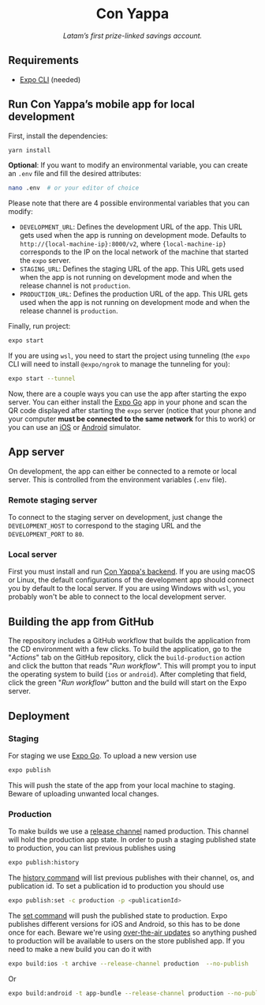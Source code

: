 <h1 align="center">Con Yappa</h1>

<p align="center">
  <em>Latam’s first prize-linked savings account.</em>
</p>

## Requirements

- [Expo CLI](https://docs.expo.io/workflow/expo-cli/) (needed)

## Run Con Yappa’s mobile app for local development

First, install the dependencies:

```sh
yarn install
```

**Optional**: If you want to modify an environmental variable, you can create an `.env` file and fill the desired attributes:

```sh
nano .env  # or your editor of choice
```

Please note that there are 4 possible environmental variables that you can modify:

- `DEVELOPMENT_URL`: Defines the development URL of the app. This URL gets used when the app is running on development mode. Defaults to `http://{local-machine-ip}:8000/v2`, where `{local-machine-ip}` corresponds to the IP on the local network of the machine that started the `expo` server.
- `STAGING_URL`: Defines the staging URL of the app. This URL gets used when the app is not running on development mode and when the release channel is not `production`.
- `PRODUCTION_URL`: Defines the production URL of the app. This URL gets used when the app is not running on development mode and when the release channel is `production`.

Finally, run project:

```sh
expo start
```

If you are using `wsl`, you need to start the project using tunneling (the `expo` CLI will need to install `@expo/ngrok` to manage the tunneling for you):

```sh
expo start --tunnel
```

Now, there are a couple ways you can use the app after starting the expo server. You can either install the [Expo Go](https://expo.io/client) app in your phone and scan the QR code displayed after starting the `expo` server (notice that your phone and your computer **must be connected to the same network** for this to work) or you can use an [iOS](https://docs.expo.io/workflow/ios-simulator/) or [Android](https://docs.expo.io/workflow/android-studio-emulator/) simulator.

## App server

On development, the app can either be connected to a remote or local server. This is controlled from the environment variables (`.env` file).

### Remote staging server

To connect to the staging server on development, just change the `DEVELOPMENT_HOST` to correspond to the staging URL and the `DEVELOPMENT_PORT` to `80`.

### Local server

First you must install and run [Con Yappa's backend](https://github.com/conyappa/backend). If you are using macOS or Linux, the default configurations of the development app should connect you by default to the local server. If you are using Windows with `wsl`, you probably won't be able to connect to the local development server.

## Building the app from GitHub

The repository includes a GitHub workflow that builds the application from the CD environment with a few clicks. To build the application, go to the "_Actions_" tab on the GitHub repository, click the `build-production` action and click the button that reads "_Run workflow_". This will prompt you to input the operating system to build (`ios` or `android`). After completing that field, click the green "_Run workflow_" button and the build will start on the Expo server.

## Deployment

### Staging

For staging we use [Expo Go](https://expo.io/client). To upload a new version use

```sh
expo publish
```

This will push the state of the app from your local machine to staging. Beware of uploading unwanted local changes.

### Production

To make builds we use a [release channel](https://docs.expo.io/distribution/release-channels/) named production. This channel will hold the production app state. In order to push a staging published state to production, you can list previous publishes using

```sh
expo publish:history
```

The [history command](https://docs.expo.io/workflow/expo-cli/#expo-publishhistory) will list previous publishes with their channel, os, and publication id. To set a publication id to production you should use

```sh
expo publish:set -c production -p <publicationId>
```

The [set command](https://docs.expo.io/workflow/expo-cli/#expo-publishset) will push the published state to production. Expo publishes different versions for iOS and Android, so this has to be done once for each. Beware we're using [over-the-air updates](https://docs.expo.io/build/updates/) so anything pushed to production will be available to users on the store published app. If you need to make a new build you can do it with

```sh
expo build:ios -t archive --release-channel production  --no-publish
```

Or

```sh
expo build:android -t app-bundle --release-channel production --no-publish
```
